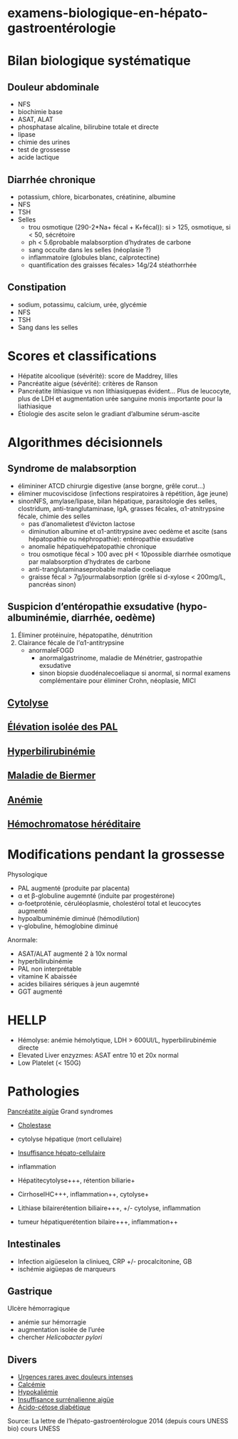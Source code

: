 # examens-biologique-en-hépato-gastroentérologie




# Bilan biologique systématique



## Douleur abdominale


- NFS 
- biochimie base 
- ASAT, ALAT 
- phosphatase alcaline, bilirubine totale et directe 
- lipase 
- chimie des urines 
- test de grossesse 
- acide lactique 


## Diarrhée chronique


- potassium, chlore, bicarbonates, créatinine, albumine 
- NFS 
- TSH 
- Selles
    - trou osmotique (290-2*Na+ fécal + K+fécal)): si > 125, osmotique, si < 50, sécrétoire 
    - ph < 5.6probable malabsorption d’hydrates de carbone 
    - sang occulte dans les selles (néoplasie ?) 
    - inflammatoire (globules blanc, calprotectine) 
    - quantification des graisses fécales> 14g/24 stéathorrhée 


## Constipation


- sodium, potassimu, calcium, urée, glycémie 
- NFS 
- TSH 
- Sang dans les selles 


# Scores et classifications


- Hépatite alcoolique (sévérité): score de Maddrey, lilles 
- Pancréatite aigue (sévérité): critères de Ranson 
- Pancréatite lithiasique vs non lithiasiquepas évident… Plus de leucocyte, plus de LDH et augmentation urée sanguine monis importante pour la liathiasique 
- Étiologie des ascite selon le gradiant d’albumine sérum-ascite 





# Algorithmes décisionnels



## Syndrome de malabsorption


- élimininer ATCD chirurgie digestive (anse borgne, grêle corut…) 
- éliminer mucoviscidose (infections respiratoires à répétition, âge jeune) 
- sinonNFS, amylase/lipase, bilan hépatique, parasitologie des selles, clostridum, anti-tranglutaminase, IgA, grasses fécales, α1-atnitrypsine fécale, chimie des selles 
    - pas d’anomalietest d’évicton lactose 
    - diminution albumine et α1-antitrypsine avec oedème et ascite (sans hépatopathie ou néphropathie): entéropathie exsudative 
    - anomalie hépatiquehépatopathie chronique 
    - trou osmotique fécal > 100 avec pH < 10possible diarrhée osmotique par malabsorption d’hydrates de carbone 
    - anti-tranglutaminaseprobable maladie coeliaque 
    - graisse fécal > 7g/jourmalabsorption (grêle si d-xylose < 200mg/L, pancréas sinon) 


## Suspicion d’entéropathie exsudative (hypo-albuminémie, diarrhée, oedème)


1. Éliminer protéinuire, hépatopatihe, dénutrition 
2. Clairance fécale de l’α1-antitrypsine 
    - anormaleFOGD 
        - anormalgastrinome, maladie de Ménétrier, gastropathie exsudative 
        - sinon biopsie duodénalecoeliaque si anormal, si normal examens complémentaire pour éliminer Crohn, néoplasie, MICI 


## [Cytolyse](#cytolysenorgmd)



## [Élévation isolée des PAL](#c3a9lc3a9vation-isolc3a9e-des-palnorgmd)



## [Hyperbilirubinémie](#hyperbilirubinc3a9mienorgmd)



## [Maladie de Biermer](#maladie-de-biermernorgmd)



## [Anémie](#anc3a9mienorgmd)



## [Hémochromatose héréditaire](#hc3a9mochromatosenorgmd)



# Modifications pendant la grossesse


Physologique 

- PAL augmenté (produite par placenta) 
- α et β-globuline augemnté (induite par progestérone) 
- α-foetproténie, céruléoplasmie, cholestérol total et leucocytes augmenté 
- hypoalbuminémie diminué (hémodilution) 
- γ-globuline, hémoglobine diminué 

Anormale: 

- ASAT/ALAT augmenté 2 à 10x normal 
- hyperbilirubinémie 
- PAL non interprétable 
- vitamine K abaissée 
- acides biliaires sériques à jeun augemnté 
- GGT augmenté 


# HELLP


- Hémolyse: anémie hémolytique, LDH > 600UI/L, hyperbilirubinémie directe 
- Elevated Liver enzyzmes: ASAT entre 10 et 20x normal 
- Low Platelet (< 150G) 


# Pathologies


[Pancréatite aigüe](#pancrc3a9atite-aigc3bcenorgmd)
Grand syndromes 

- [Cholestase](#cholestasenorgmd) 
- cytolyse hépatique (mort cellulaire) 
- [Insuffisance hépato-cellulaire](#insuffisance-hc3a9pato-cellulairenorgmd) 
- inflammation 




- Hépatitecytolyse+++, rétention biliarie+ 
- CirrhoseIHC+++, inflammation++, cytolyse+ 
- Lithiase bilairerétention biliaire+++, +/- cytolyse, inflammation 
- tumeur hépatiquerétention bilaire+++, inflammation++ 


## Intestinales


- Infection aigüeselon la cliniueq, CRP +/- procalcitonine, GB 
- ischémie aigüepas de marqueurs 


## Gastrique


Ulcère hémorragique

- anémie sur hémorragie 
- augmentation isolée de l’urée 
- chercher _Helicobacter pylori_ 


## Divers


- [Urgences rares avec douleurs intenses](#urgences-rares-avec-douleurs-intensesnorgmd) 
- [Calcémie](#calciumnorgmd) 
- [Hypokaliémie](denote:20240721T144629) 
- [Insuffisance surrénalienne aigüe](denote:20240721T145114) 
- [Acido-cétose diabétique](denote:20240721T144858) 

Source: La lettre de l’hépato-gastroentérologue 2014 (depuis cours UNESS bio)
cours UNESS 

